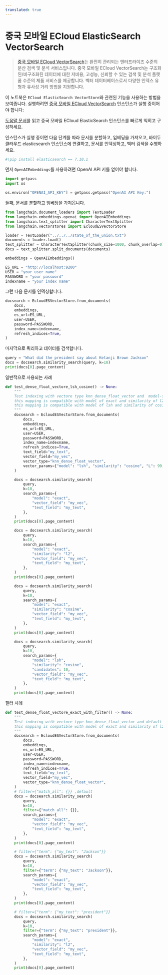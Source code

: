 ```yaml
---
translated: true
---
```


# 중국 모바일 ECloud ElasticSearch VectorSearch

>[중국 모바일 ECloud VectorSearch](https://ecloud.10086.cn/portal/product/elasticsearch)는 완전히 관리되는 엔터프라이즈 수준의 분산 검색 및 분석 서비스입니다. 중국 모바일 ECloud VectorSearch는 구조화된/비구조화된 데이터에 대한 저비용, 고성능, 신뢰할 수 있는 검색 및 분석 플랫폼 수준의 제품 서비스를 제공합니다. 벡터 데이터베이스로서 다양한 인덱스 유형과 유사성 거리 방법을 지원합니다.

이 노트북은 `ECloud ElasticSearch VectorStore`와 관련된 기능을 사용하는 방법을 보여줍니다.
실행하려면 [중국 모바일 ECloud VectorSearch](https://ecloud.10086.cn/portal/product/elasticsearch) 인스턴스가 실행 중이어야 합니다:

[도움말 문서](https://ecloud.10086.cn/op-help-center/doc/category/1094)를 읽고 중국 모바일 ECloud ElasticSearch 인스턴스를 빠르게 익히고 구성하세요.

인스턴스가 실행 중이면 다음 단계를 따라 문서를 분할하고, 임베딩을 가져오고, 바이두 클라우드 elasticsearch 인스턴스에 연결하고, 문서를 인덱싱하고, 벡터 검색을 수행하세요.

```python
#!pip install elasticsearch == 7.10.1
```

먼저 `OpenAIEmbeddings`를 사용하려면 OpenAI API 키를 얻어야 합니다.

```python
import getpass
import os

os.environ["OPENAI_API_KEY"] = getpass.getpass("OpenAI API Key:")
```

둘째, 문서를 분할하고 임베딩을 가져옵니다.

```python
from langchain.document_loaders import TextLoader
from langchain.embeddings.openai import OpenAIEmbeddings
from langchain.text_splitter import CharacterTextSplitter
from langchain.vectorstores import EcloudESVectorStore
```

```python
loader = TextLoader("../../../state_of_the_union.txt")
documents = loader.load()
text_splitter = CharacterTextSplitter(chunk_size=1000, chunk_overlap=0)
docs = text_splitter.split_documents(documents)

embeddings = OpenAIEmbeddings()

ES_URL = "http://localhost:9200"
USER = "your user name"
PASSWORD = "your password"
indexname = "your index name"
```

그런 다음 문서를 인덱싱합니다.

```python
docsearch = EcloudESVectorStore.from_documents(
    docs,
    embeddings,
    es_url=ES_URL,
    user=USER,
    password=PASSWORD,
    index_name=indexname,
    refresh_indices=True,
)
```

마지막으로 쿼리하고 데이터를 검색합니다.

```python
query = "What did the president say about Ketanji Brown Jackson"
docs = docsearch.similarity_search(query, k=10)
print(docs[0].page_content)
```

일반적으로 사용되는 사례

```python
def test_dense_float_vectore_lsh_cosine() -> None:
    """
    Test indexing with vectore type knn_dense_float_vector and  model-similarity of lsh-cosine
    this mapping is compatible with model of exact and similarity of l2/cosine
    this mapping is compatible with model of lsh and similarity of cosine
    """
    docsearch = EcloudESVectorStore.from_documents(
        docs,
        embeddings,
        es_url=ES_URL,
        user=USER,
        password=PASSWORD,
        index_name=indexname,
        refresh_indices=True,
        text_field="my_text",
        vector_field="my_vec",
        vector_type="knn_dense_float_vector",
        vector_params={"model": "lsh", "similarity": "cosine", "L": 99, "k": 1},
    )

    docs = docsearch.similarity_search(
        query,
        k=10,
        search_params={
            "model": "exact",
            "vector_field": "my_vec",
            "text_field": "my_text",
        },
    )
    print(docs[0].page_content)

    docs = docsearch.similarity_search(
        query,
        k=10,
        search_params={
            "model": "exact",
            "similarity": "l2",
            "vector_field": "my_vec",
            "text_field": "my_text",
        },
    )
    print(docs[0].page_content)

    docs = docsearch.similarity_search(
        query,
        k=10,
        search_params={
            "model": "exact",
            "similarity": "cosine",
            "vector_field": "my_vec",
            "text_field": "my_text",
        },
    )
    print(docs[0].page_content)

    docs = docsearch.similarity_search(
        query,
        k=10,
        search_params={
            "model": "lsh",
            "similarity": "cosine",
            "candidates": 10,
            "vector_field": "my_vec",
            "text_field": "my_text",
        },
    )
    print(docs[0].page_content)
```

필터 사례

```python
def test_dense_float_vectore_exact_with_filter() -> None:
    """
    Test indexing with vectore type knn_dense_float_vector and default model/similarity
    this mapping is compatible with model of exact and similarity of l2/cosine
    """
    docsearch = EcloudESVectorStore.from_documents(
        docs,
        embeddings,
        es_url=ES_URL,
        user=USER,
        password=PASSWORD,
        index_name=indexname,
        refresh_indices=True,
        text_field="my_text",
        vector_field="my_vec",
        vector_type="knn_dense_float_vector",
    )
    # filter={"match_all": {}} ,default
    docs = docsearch.similarity_search(
        query,
        k=10,
        filter={"match_all": {}},
        search_params={
            "model": "exact",
            "vector_field": "my_vec",
            "text_field": "my_text",
        },
    )
    print(docs[0].page_content)

    # filter={"term": {"my_text": "Jackson"}}
    docs = docsearch.similarity_search(
        query,
        k=10,
        filter={"term": {"my_text": "Jackson"}},
        search_params={
            "model": "exact",
            "vector_field": "my_vec",
            "text_field": "my_text",
        },
    )
    print(docs[0].page_content)

    # filter={"term": {"my_text": "president"}}
    docs = docsearch.similarity_search(
        query,
        k=10,
        filter={"term": {"my_text": "president"}},
        search_params={
            "model": "exact",
            "similarity": "l2",
            "vector_field": "my_vec",
            "text_field": "my_text",
        },
    )
    print(docs[0].page_content)
```
